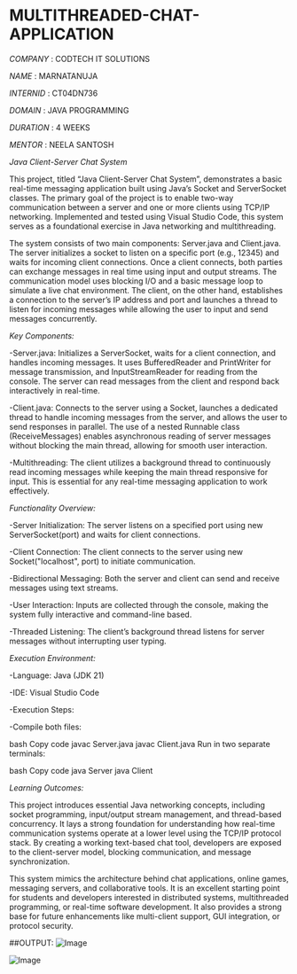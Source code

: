 # MULTITHREADED-CHAT-APPLICATION

*COMPANY* : CODTECH IT SOLUTIONS

*NAME* : MARNATANUJA

*INTERNID* : CT04DN736

*DOMAIN* : JAVA PROGRAMMING

*DURATION* : 4 WEEKS

*MENTOR* : NEELA SANTOSH

*Java Client-Server Chat System* 

This project, titled “Java Client-Server Chat System”, demonstrates a basic real-time messaging application built using Java’s Socket and ServerSocket classes. The primary goal of the project is to enable two-way communication between a server and one or more clients using TCP/IP networking. Implemented and tested using Visual Studio Code, this system serves as a foundational exercise in Java networking and multithreading.

The system consists of two main components: Server.java and Client.java. The server initializes a socket to listen on a specific port (e.g., 12345) and waits for incoming client connections. Once a client connects, both parties can exchange messages in real time using input and output streams. The communication model uses blocking I/O and a basic message loop to simulate a live chat environment. The client, on the other hand, establishes a connection to the server’s IP address and port and launches a thread to listen for incoming messages while allowing the user to input and send messages concurrently.

*Key Components:*

-Server.java: Initializes a ServerSocket, waits for a client connection, and handles incoming messages. It uses BufferedReader and PrintWriter for message transmission, and InputStreamReader for reading from the console. The server can read messages from the client and respond back interactively in real-time.

-Client.java: Connects to the server using a Socket, launches a dedicated thread to handle incoming messages from the server, and allows the user to send responses in parallel. The use of a nested Runnable class (ReceiveMessages) enables asynchronous reading of server messages without blocking the main thread, allowing for smooth user interaction.

-Multithreading: The client utilizes a background thread to continuously read incoming messages while keeping the main thread responsive for input. This is essential for any real-time messaging application to work effectively.

*Functionality Overview:*

-Server Initialization: The server listens on a specified port using new ServerSocket(port) and waits for client connections.

-Client Connection: The client connects to the server using new Socket("localhost", port) to initiate communication.

-Bidirectional Messaging: Both the server and client can send and receive messages using text streams.

-User Interaction: Inputs are collected through the console, making the system fully interactive and command-line based.

-Threaded Listening: The client’s background thread listens for server messages without interrupting user typing.

*Execution Environment:*

-Language: Java (JDK 21)

-IDE: Visual Studio Code

-Execution Steps:

-Compile both files:

bash
Copy code
javac Server.java
javac Client.java
Run in two separate terminals:

bash
Copy code
java Server
java Client

*Learning Outcomes:*

This project introduces essential Java networking concepts, including socket programming, input/output stream management, and thread-based concurrency. It lays a strong foundation for understanding how real-time communication systems operate at a lower level using the TCP/IP protocol stack. By creating a working text-based chat tool, developers are exposed to the client-server model, blocking communication, and message synchronization.

This system mimics the architecture behind chat applications, online games, messaging servers, and collaborative tools. It is an excellent starting point for students and developers interested in distributed systems, multithreaded programming, or real-time software development. It also provides a strong base for future enhancements like multi-client support, GUI integration, or protocol security.

##OUTPUT:
![Image](https://github.com/user-attachments/assets/4895f9b6-2fd2-4a6a-ac95-c6dd40558154)

![Image](https://github.com/user-attachments/assets/44b04cbd-fdce-4ec2-bb0a-e0d9d0b836b2)




